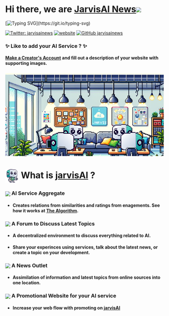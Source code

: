 <h1> Hi there, we are <a href="https://www.jarvisai.news/">JarvisAI News</a><img src="https://media.giphy.com/media/VgCDAzcKvsR6OM0uWg/giphy.gif" width="50"></h1>

[![Typing SVG](https://readme-typing-svg.demolab.com?font=Roboto&pause=1000&color=56C6FF&random=false&width=435&lines=The+most+complete+AI+collection+available.)](https://git.io/typing-svg)

[![Twitter: jarvisainews](https://img.shields.io/twitter/follow/jarvisainews?style=social)](https://twitter.com/jarvisainews)
[![website](https://img.shields.io/badge/Website-46a2f1.svg?&style=flat-square&logo=Google-Chrome&logoColor=white&link=https://www.jarvisai.news/)](https://www.jarvisai.news/)
[![GitHub jarvisainews](https://img.shields.io/github/followers/jarvisainews?label=follow&style=social)](https://github.com/jarvisainews)

### <p color="#41C3B3">✨ Like to add your AI Service ? ✨<p>

#### <a href="https://www.jarvisai.news/">Make a Creator's Account</a> and fill out a description of your website with supporting images.

<div height="2rem" width="100%"> </div>

### 
### 

![Jarvis Office](./support/jarvis_office.jpeg)


# <div align="left"> <img src="./support/smjarvis_pixel.png" alt="Jarvis" align="center"/> What is [jarvisAI](https://www.jarvisai.news/) ?</div>

<p font-size="1.5rem">

### <img src="https://media.giphy.com/media/jY1r8EHyk4Ye9KUOUb/giphy.gif" width="32" align="center"/> AI Service Aggregate
-  #### Creates relations from similarities and ratings from enagements. See how it works at [The Algorithm](https://github.com/jarvisainews/the-algorithm).

### <img src="https://media.giphy.com/media/LnQjpWaON8nhr21vNW/giphy.gif" width="32" align="center"/> A Forum to Discuss Latest Topics
- #### A decentralized environment to discuss everything related to AI.
- #### Share your experinces using services, talk about the latest news, or create a topic on your development.

### <img src="https://media.giphy.com/media/d72o5RXxDCHMhGXf5v/giphy-downsized.gif" width="32" align="center"/> A News Outlet
- #### Assimilation of information and latest topics from online sources into one location.

### <img src="https://media.giphy.com/media/daUNvsWuU3s8WeLnq3/giphy.gif" width="32" align="center"/> A Promotional Website for your AI service
- #### Increase your web flow with promoting on [jarvisAI](https://www.jarvisai.news/)
